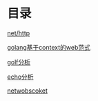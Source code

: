 # 目录

[net/http][nethttp]

[golang基于context的web范式][basecontext]

[golf分析][golf]

[echo分析][echo]

[netwobscoket][websocket]


[nethttp]: readNetHttp_zh.md
[basecontext]: baseContextWeb_zh.md
[golf]: readDineverGolf_zh.md
[echo]: readLabstackEcho_zh.md
[websocket]: readXNetWebsocket_zh.md
